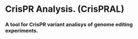 # CrisPR Analysis. (CrisPRAL)
### A tool for CrisPR variant analisys of genome editing experiments.

